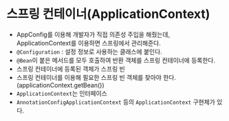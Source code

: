 # 스프링 컨테이너(ApplicationContext)

- AppConfig를 이용해 개발자가 직접 의존성 주입을 해줬는데, ApplicationContext를 이용하면 스프링에서 관리해준다.
- `@Configuration` : 설정 정보로 사용하는 클래스에 붙인다.
- `@Bean`이 붙은 메서드를 모두 호출하여 반환 객체를 스프링 컨테이너에 등록한다.
- 스프링 컨테이너에 등록된 객체가 스프링 빈
- 스프링 컨테이너를 이용해 필요한 스프링 빈 객체를 찾아야 한다.(applicationContext.getBean())
- `ApplicationContext`는 인터페이스
- `AnnotationConfigApplicationContext` 등의 `ApplicationContext` 구현체가 있다.

